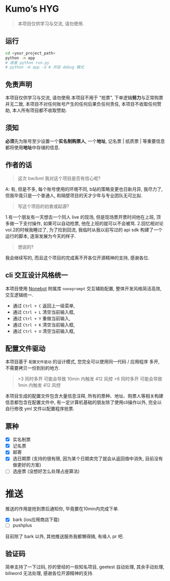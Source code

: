 

# Kumo’s HYG 

> 本项目仅供学习与交流, 请勿使用.


## 运行

```bash
cd <your_project_path>
python -m app
# 或者 python run.py
# python -m app -d # 开启 debug 模式
```

## 免责声明
本项目仅供学习与交流, 请勿使用.本项目不用于 "抢票", 下单逻辑**努力**与正常购票并无二致, 本项目不对任何账号产生的任何后果负任何责任, 本项目不收取任何赞助, 本人所有项目都不收取赞助.

## 须知
**必须**先为账号至少设置一个**实名制购票人**, 一个**地址**, 记名票 | 纸质票 | 等重要信息都将使用**地址**中存储的信息.

## 作者的话
> 这次 bw/bml 我对这个项目是否有信心呢? 

A: 有, 但是不多, 每个账号使用的环境不同, b站的策略变更也日新月异, 我尽力了, 但我毕竟只是一个普通人, 和隔壁项目的天才少年与专业团队无可比拟.

> 写这个项目的初衷或起源?

1.有一个朋友有一天想去一个同人 live 的现场, 但是现场票开票时间他在上班, 顶多做一下支付操作, 如果可以自动抢票, 他在上班的就可以不会被骂.
2.回忆相对论vol.2的时候我睡过了, 为了捡到回流, 我临时从我以前写过的 api sdk 构建了一个运行的脚本, 逐渐发展为今天的样子.   

> 想说的?

我会继续写的, 而且这个项目的完成离不开各位开源精神的支持, 感谢各位.



## cli 交互设计风格统一
  本项目使用 [Nonebot](https://nonebot.dev/) 附属库 `noneprompt` 交互辅助配置, 整体开发风格简洁高效, 交互逻辑统一.  

- 通过 `Ctrl + C` 返回上一级菜单,
- 通过 `Ctrl + L` 清空当前输入框,
- 通过 `Ctrl + Y` 重做当前输入,
- 通过 `Ctrl + K` 清空当前输入框,
- 通过 `Ctrl + U` 清空当前输入框,

## 配置文件驱动
  本项目基于 `配置文件驱动` 的设计模式, 您完全可以使用同一代码 / 应用程序 多开, 不需要拷贝一份到别的地方.   

> \>3 同时多开 可能会导致 10min 内触发 412 风控
> \>6 同时多开 可能会导致 1min 内触发 412 风控

  本项目生成的配置文件包含大量信息注释, 所有的票种、地址、购票人等相关构建信息都包含在配置文件中, 有一定计算机基础的朋友除了使用cli操作以外, 完全以自行修改 yml 文件以配置程序抢票.  


## 票种
  - [x] 实名制票
  - [x] 记名票
  - [x] 邮寄
  - [x] 选日期票 (支持的很有限, 因为某个日期卖完了就会从返回值中消失, 目前没有做更好的方案)
  - [ ] 选座票 (没想好怎么处理占座算法)

# 推送
推送的作用是抢到票后通知你, 毕竟要在10min内完成下单.
  - [x] bark (ios应用商店下载)
  - [ ] pushplus

目前除了 bark 以外, 其他推送服务我都懒得搞, 有缘人 pr 吧.

## 验证码
简单支持了一下过码, 抄的曾经的一些知名项目, geetest 自动处理, 其余手动处理, biliword 无法处理, 感谢各位开源精神的支持.


